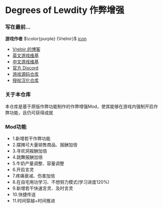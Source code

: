 # Degrees of Lewdity 作弊增强

### 写在最前...
<b>游戏作者</b> $\color{purple} {Vrelnir}$
[icon](https://i.postimg.cc/kg2Q26cW/avatar-png-200-200.png)
  - [Vrelnir 的博客](https://vrelnir.blogspot.com)
  - [英文游戏维基](https://degreesoflewdity.miraheze.org/wiki)
  - [中文游戏维基](https://degreesoflewditycn.miraheze.org/wiki)
  - [官方 Discord](https://discord.gg/VznUtEhDOL)
  - [游戏源码仓库](https://gitgud.io/Vrelnir/degrees-of-lewdity/-/tree/master)
- [授权汉化仓库](https://github.com/Eltirosto/Degrees-of-Lewdity-Chinese-Localization)


### 关于本仓库

本仓库是基于原版作弊功能制作的作弊增强Mod，使其能够在游戏内强制开启作弊功能，且仍可获得成就

### Mod功能
- 1.新增若干作弊功能
- 2.摆摊可大量销售商品、报酬加倍
- 3.寻欢洞报酬加倍
- 4.跳舞报酬加倍
- 5.牛奶产量调整、容量调整
- 6.开启言灵
- 7.疼痛衰减、伤害加倍
- 8.在自宅用功学习、不想努力模式(学习进度120%)
- 9.新增若干快速言灵、及时言灵
- 10.快捷传送
- 11.时间穿越+时间推进